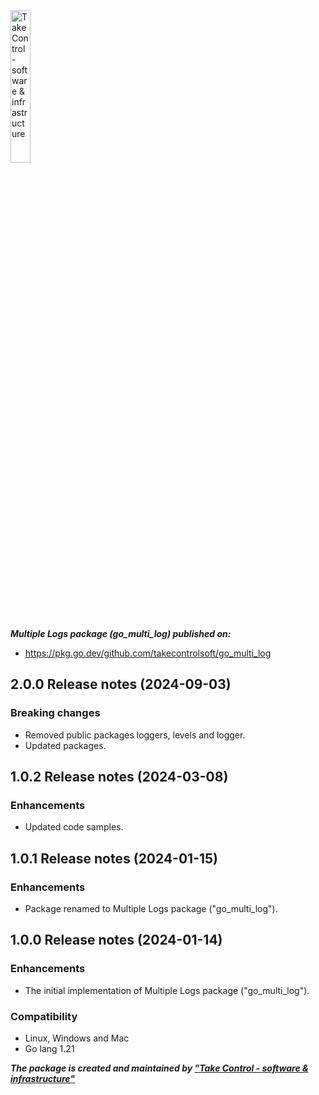 <img src="https://takecontrolsoft.eu/assets/img/takecontrolsoft-logo-green.png" alt="Take Control - software & infrastructure" width="25%">

***Multiple Logs package (go_multi_log) published on:***
*   https://pkg.go.dev/github.com/takecontrolsoft/go_multi_log

## 2.0.0 Release notes (2024-09-03)
### Breaking changes
* Removed public packages loggers, levels and logger.
* Updated packages.

## 1.0.2 Release notes (2024-03-08)
### Enhancements
* Updated code samples.

## 1.0.1 Release notes (2024-01-15)
### Enhancements
* Package renamed to Multiple Logs package ("go_multi_log").

## 1.0.0 Release notes (2024-01-14)

### Enhancements
* The initial implementation of Multiple Logs package ("go_multi_log").

### Compatibility
* Linux, Windows and Mac
* Go lang 1.21

***The package is created and maintained by **["Take Control - software & infrastructure"](https://takecontrolsoft.eu/)*****
